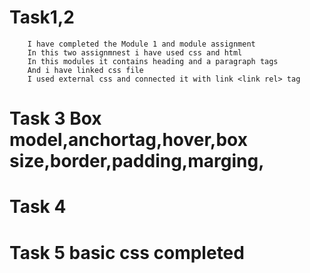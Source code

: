 # Task1,2 
        I have completed the Module 1 and module assignment 
        In this two assignmnest i have used css and html 
        In this modules it contains heading and a paragraph tags
        And i have linked css file
        I used external css and connected it with link <link rel> tag
# Task 3 Box model,anchortag,hover,box size,border,padding,marging,
# Task 4 
# Task 5 basic css completed
